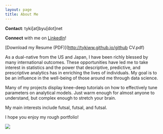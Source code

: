 ```yaml
---
layout: page
title: About Me
---
```


**Contact**: tyki[at]byu[dot]net

**Connect** with me on [LinkedIn](https://www.linkedin.com/in/taiki-wada)!

[Download my Resume (PDF)](http://tykiww.github.io/github CV.pdf)

As a dual-native from the US and Japan, I have been richly blessed by many international outcomes. These opportunities have led me to take interest in statistics and the power that descriptive, predictive, and prescriptive analytics has in enriching the lives of individuals. My goal is to be an influence in the well-being of those around me through data science.

Many of my projects display knee-deep tutorials on how to effectively tune parameters on analytical models. Just warm enough for almost anyone to understand, but complex enough to stretch your brain.

My main interests include futsal, futsal, and futsal.



I hope you enjoy my rough portfolio!



![](../img/disco.jpg)
